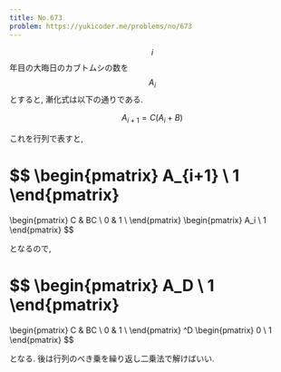 ```yaml
---
title: No.673
problem: https://yukicoder.me/problems/no/673
---
```

$$ i $$ 年目の大晦日のカブトムシの数を $$ A_i $$ とすると, 漸化式は以下の通りである.

$$
A_{i+1} = C(A_i+B)
$$

これを行列で表すと,

$$
\begin{pmatrix}
A_{i+1} \\ 1
\end{pmatrix}
=
\begin{pmatrix}
C & BC \\
0 & 1 \\
\end{pmatrix}
\begin{pmatrix}
A_i \\ 1
\end{pmatrix}
$$

となるので,

$$
\begin{pmatrix}
A_D \\ 1
\end{pmatrix}
=
\begin{pmatrix}
C & BC \\
0 & 1 \\
\end{pmatrix}
^D
\begin{pmatrix}
0 \\ 1
\end{pmatrix}
$$

となる. 後は行列のべき乗を繰り返し二乗法で解けばいい.
